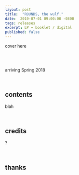 ```yaml
---
layout: post
title:  "ROUNDS, the wulf."
date:  2019-07-01 09:00:00 -0800
tags: releases
excerpt: LP + booklet / digital
published: false
---
```


cover here

<br/>

<br/>arriving Spring 2018

<br/>

## contents

blah

<br/>

## credits

?

<br/>

## thanks
